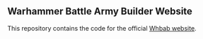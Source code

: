 ## Warhammer Battle Army Builder Website

This repository contains the code for the official [Whbab website](http://whbab.com).
